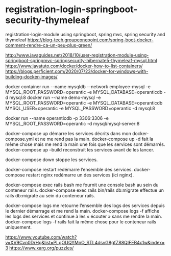 # registration-login-springboot-security-thymeleaf
registration-login-module using springboot, spring mvc, spring security and thymeleaf
https://blog-tech.groupeonepoint.com/spring-boot-docker-comment-rendre-ca-un-peu-plus-green/

http://www.javaguides.net/2018/10/user-registration-module-using-springboot-springmvc-springsecurity-hibernate5-thymeleaf-mysql.html
https://www.javatuto.com/docker/docker-how-to-list-containers/
https://blogs.perficient.com/2020/07/23/docker-for-windows-with-building-docker-images/

docker container run --name mysqldb --network employee-mysql -e MYSQL_ROOT_PASSWORD=operantic -e MYSQL_DATABASE=operanticdb -d mysql:8
docker run --name demo-mysql -e MYSQL_ROOT_PASSWORD=operantic -e MYSQL_DATABASE=operanticdb MYSQL_USER=operantic -e MYSQL_PASSWORD=operantic -d mysql:8

docker run --name operanticdb -p 3306:3306 -e MYSQL_ROOT_PASSWORD=operantic -d mysql/mysql-server:8


docker-compose up démarre les services décrits dans mon docker-compose.yml et ne me rend pas la main.
docker-compose up -d fait la même chose mais me rend la main une fois que les services sont démarrés.
docker-compose up –build reconstruit les services avant de les lancer.

docker-compose down stoppe les services.

docker-compose restart redémarre l’ensemble des services.
docker-compose restart nginx redémarre un des services (ici nginx).

docker-compose exec rails bash me fournit une console bash au sein du conteneur rails.
docker-compose exec rails bin/rails db:migrate effectue un rails db:migrate au sein du conteneur rails.

docker-compose logs me retourne l’ensemble des logs des services depuis le dernier démarrage et me rend la main.
docker-compose logs -f affiche les logs des services et continue à les « écouter » sans me rendre la main.
docker-compose logs -f rails fait la même chose pour le conteneur rails uniquement.

https://www.youtube.com/watch?v=XV9Cvn0DrHg&list=PLgOUQYMnO_STL4dsvG8gfZ88QIFEB4c1w&index=3
https://www.xarg.org/puzzles/
